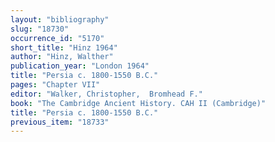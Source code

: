 ```yaml
---
layout: "bibliography"
slug: "18730"
occurrence_id: "5170"
short_title: "Hinz 1964"
author: "Hinz, Walther"
publication_year: "London 1964"
title: "Persia c. 1800-1550 B.C."
pages: "Chapter VII"
editor: "Walker, Christopher,  Bromhead F."
book: "The Cambridge Ancient History. CAH II (Cambridge)"
title: "Persia c. 1800-1550 B.C."
previous_item: "18733"
---
```

